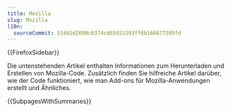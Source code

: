 ```yaml
---
title: Mozilla
slug: Mozilla
l10n:
  sourceCommit: 514d1d2690c6374cd65921193ff6b166677395fd
---
```


{{FirefoxSidebar}}

Die untenstehenden Artikel enthalten Informationen zum Herunterladen und Erstellen von Mozilla-Code. Zusätzlich finden Sie hilfreiche Artikel darüber, wie der Code funktioniert, wie man Add-ons für Mozilla-Anwendungen erstellt und Ähnliches.

{{SubpagesWithSummaries}}
